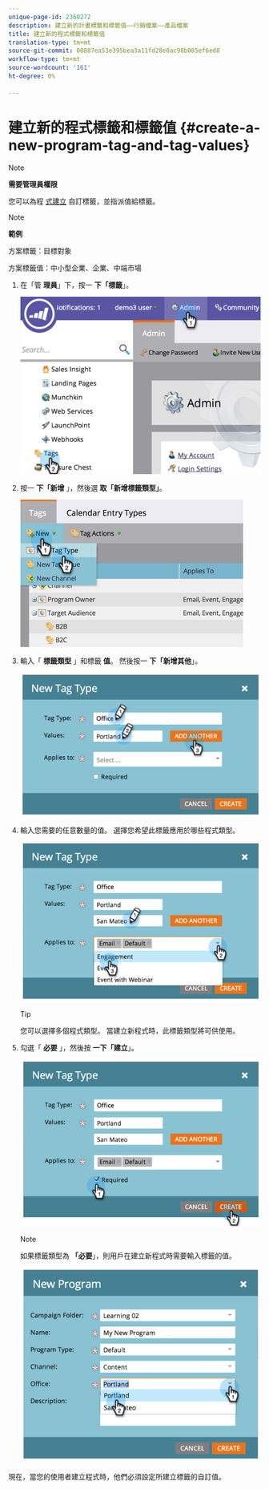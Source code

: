```yaml
---
unique-page-id: 2360272
description: 建立新的計畫標籤和標籤值——行銷檔案——產品檔案
title: 建立新的程式標籤和標籤值
translation-type: tm+mt
source-git-commit: 00887ea53e395bea3a11fd28e0ac98b085ef6ed8
workflow-type: tm+mt
source-wordcount: '161'
ht-degree: 0%

---
```



# 建立新的程式標籤和標籤值 {#create-a-new-program-tag-and-tag-values}

>[!NOTE]
>
>**需要管理員權限**

您可以為程 [式建立](../../../product-docs/core-marketo-concepts/programs/working-with-programs/understanding-tags.md) 自訂標籤，並指派值給標籤。

>[!NOTE]
>
>**範例**
>
>方案標籤：目標對象
>
>方案標籤值：中小型企業、企業、中端市場

1. 在「管 **理員**」下，按一 **下「標籤**」。

   ![](assets/image2014-9-24-12-3a10-3a32.png)

1. 按一 **下「新增** 」，然後選 **取「新增標籤類型」**。

   ![](assets/image2014-9-24-12-3a12-3a43.png)

1. 輸入「 **標籤類型** 」和標籤 **值**。 然後按一 **下「新增其他**」。

   ![](assets/image2014-9-24-12-3a16-3a55.png)

1. 輸入您需要的任意數量的值。 選擇您希望此標籤應用於哪些程式類型。

   ![](assets/image2014-9-24-12-3a17-3a29.png)

   >[!TIP]
   >
   >您可以選擇多個程式類型。 當建立新程式時，此標籤類型將可供使用。

1. 勾選「 **必要** 」，然後按 **一下「建立**」。

   ![](assets/image2014-9-24-12-3a18-3a33.png)

   >[!NOTE]
   >
   >如果標籤類型為 **「必要**」，則用戶在建立新程式時需要輸入標籤的值。

   ![](assets/image2014-9-24-12-3a19-3a17.png)

現在，當您的使用者建立程式時，他們必須設定所建立標籤的自訂值。